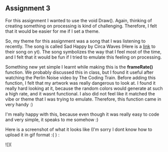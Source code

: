 ## Assignment 3

For this assignment I wanted to use the void Draw(). Again, thinking of creating something on processing is kind of challenging. Therefore, I felt that it would be easier for me if I set a theme.

So, my theme for this assignment was a song that I was listening to recently. The song is called Sad Happy by Circa Waves (Here is a [link](https://www.youtube.com/watch?v=5_8MAhaoyVk) to their song on yt). The song symbolizes the way that I feel most of the time, and I felt that it would be fun if I tried to emulate this feeling on processing.


Something new yet simple I learnt while making this is the **frameRate()** function. We probably discussed this in class, but I found it useful after watching the Perlin Noise video by The Coding Train. Before adding this function, I felt that my artwork was really dangerous to look at. I found it really hard looking at it, because the random colors would generate at such a high rate, and it wasnt functional. I also did not feel like it matched the vibe or theme that I was trying to emulate. Therefore, this function came in very handy :)

I'm really happy with this, because even though it was really easy to code and very simple, it speaks to me somehow :)



Here is a screenshot of what it looks like (I'm sorry I dont know how to upload it in gif format :( ) :

![](
